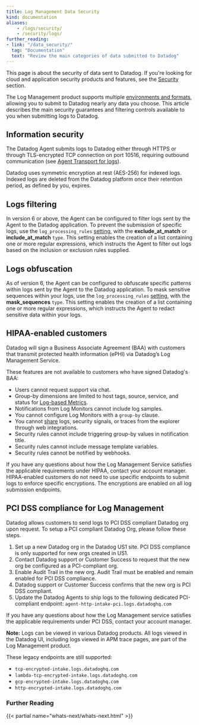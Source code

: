 ```yaml
---
title: Log Management Data Security
kind: documentation
aliases:
    - /logs/security/
    - /security/logs/
further_reading:
- link: "/data_security/"
  tag: "Documentation"
  text: "Review the main categories of data submitted to Datadog"
---
```


<div class="alert alert-info">This page is about the security of data sent to Datadog. If you're looking for cloud and application security products and features, see the <a href="/security_platform/" target="_blank">Security</a> section.</div>

The Log Management product supports multiple [environments and formats][1], allowing you to submit to Datadog nearly any data you choose. This article describes the main security guarantees and filtering controls available to you when submitting logs to Datadog.

## Information security

The Datadog Agent submits logs to Datadog either through HTTPS or through TLS-encrypted TCP connection on port 10516, requiring outbound communication (see [Agent Transport for logs][2]).

Datadog uses symmetric encryption at rest (AES-256) for indexed logs. Indexed logs are deleted from the Datadog platform once their retention period, as defined by you, expires.

## Logs filtering

In version 6 or above, the Agent can be configured to filter logs sent by the Agent to the Datadog application. To prevent the submission of specific logs, use the `log_processing_rules` [setting][3], with the **exclude_at_match** or **include_at_match** `type`. This setting enables the creation of a list containing one or more regular expressions, which instructs the Agent to filter out logs based on the inclusion or exclusion rules supplied.

## Logs obfuscation

As of version 6, the Agent can be configured to obfuscate specific patterns within logs sent by the Agent to the Datadog application. To mask sensitive sequences within your logs, use the `log_processing_rules` [setting][4], with the  **mask_sequences** `type`. This setting enables the creation of a list containing one or more regular expressions, which instructs the Agent to redact sensitive data within your logs.

## HIPAA-enabled customers

Datadog will sign a Business Associate Agreement (BAA) with customers that transmit protected health information (ePHI) via Datadog’s Log Management Service.

These features are not available to customers who have signed Datadog's BAA:

* Users cannot request support via chat.
* Group-by dimensions are limited to host tags, source, service, and status for [Log-based Metrics][5].
* Notifications from Log Monitors cannot include log samples.
* You cannot configure Log Monitors with a `group-by` clause.
* You cannot [share][6] logs, security signals, or traces from the explorer through web integrations.
* Security rules cannot include triggering group-by values in notification title.
* Security rules cannot include message template variables.
* Security rules cannot be notified by webhooks.

If you have any questions about how the Log Management Service satisfies the applicable requirements under HIPAA, contact your account manager. HIPAA-enabled customers do not need to use specific endpoints to submit logs to enforce specific encryptions. The encryptions are enabled on all log submission endpoints.

## PCI DSS compliance for Log Management

Datadog allows customers to send logs to PCI DSS compliant Datadog org upon request. To setup a PCI compliant Datadog Org, please follow these steps. 

1. Set up a new Datadog org in the Datadog US1 site.  PCI DSS compliance is only supported for new orgs created in US1.
2. Contact Datadog support or Customer Success to request that the new org be configured as a PCI-compliant org.
3. Enable Audit Trail in the new org. Audit Trail must be enabled and remain enabled for PCI DSS compliance.
4. Datadog support or Customer Success confirms that the new org is PCI DSS compliant.
5. Update the Datadog Agents to ship logs to the following dedicated PCI-compliant endpoint: 
    `agent-http-intake-pci.logs.datadoghq.com`
  
If you have any questions about how the Log Management service satisfies the applicable requirements under PCI DSS, contact your account manager.

**Note:**
Logs can be viewed in various Datadog products. All logs viewed in the Datadog UI, including logs viewed in APM trace pages, are part of the Log Management product.

These legacy endpoints are still supported:

* `tcp-encrypted-intake.logs.datadoghq.com`
* `lambda-tcp-encrypted-intake.logs.datadoghq.com`
* `gcp-encrypted-intake.logs.datadoghq.com`
* `http-encrypted-intake.logs.datadoghq.com`

### Further Reading

{{< partial name="whats-next/whats-next.html" >}}

[1]: /logs/log_collection/
[2]: /agent/logs/log_transport
[3]: /agent/logs/advanced_log_collection/#filter-logs
[4]: /agent/logs/advanced_log_collection/#scrub-sensitive-data-from-your-logs
[5]: /logs/logs_to_metrics/
[6]: /logs/explorer/#share-views
